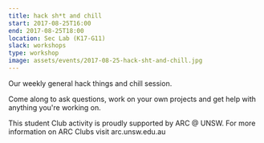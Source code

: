 ```yaml
---
title: hack sh*t and chill
start: 2017-08-25T16:00
end: 2017-08-25T18:00
location: Sec Lab (K17-G11)
slack: workshops
type: workshop
image: assets/events/2017-08-25-hack-sht-and-chill.jpg
---
```


Our weekly general hack things and chill session.

Come along to ask questions, work on your own projects and get help with anything you're working on.

This student Club activity is proudly supported by ARC @ UNSW. For more information on ARC Clubs visit arc.unsw.edu.au
